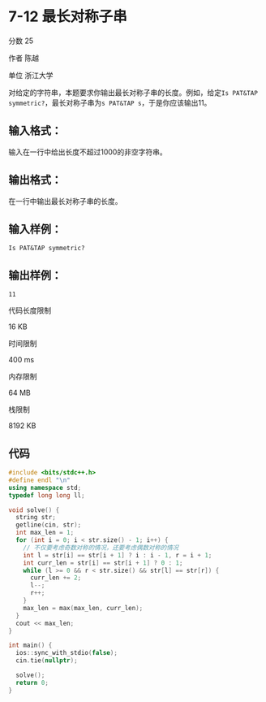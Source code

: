 # **7-12 最长对称子串**

分数 25

作者 陈越

单位 浙江大学

对给定的字符串，本题要求你输出最长对称子串的长度。例如，给定`Is PAT&TAP symmetric?`，最长对称子串为`s PAT&TAP s`，于是你应该输出11。

## 输入格式：

输入在一行中给出长度不超过1000的非空字符串。

## 输出格式：

在一行中输出最长对称子串的长度。

## 输入样例：

```in
Is PAT&TAP symmetric?
```

## 输出样例：

```out
11
```

代码长度限制

16 KB

时间限制

400 ms

内存限制

64 MB

栈限制

8192 KB

## 代码

```cpp
#include <bits/stdc++.h>
#define endl "\n"
using namespace std;
typedef long long ll;

void solve() {
  string str;
  getline(cin, str);
  int max_len = 1;
  for (int i = 0; i < str.size() - 1; i++) {
    // 不仅要考虑奇数对称的情况，还要考虑偶数对称的情况
    int l = str[i] == str[i + 1] ? i : i - 1, r = i + 1;
    int curr_len = str[i] == str[i + 1] ? 0 : 1;
    while (l >= 0 && r < str.size() && str[l] == str[r]) {
      curr_len += 2;
      l--;
      r++;
    }
    max_len = max(max_len, curr_len);
  }
  cout << max_len;
}

int main() {
  ios::sync_with_stdio(false);
  cin.tie(nullptr);

  solve();
  return 0;
}
```

